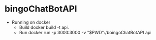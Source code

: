 # bingoChatBotAPI
* Running on docker
  - Build
    docker build -t api.
  - Run
    docker run -p 3000:3000 -v "$PWD":/boingoChatBotAPI api
